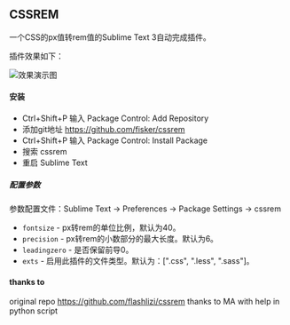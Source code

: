 CSSREM
-------------

一个CSS的px值转rem值的Sublime Text 3自动完成插件。

插件效果如下：

![效果演示图](cssrem.gif)

#### 安装
* Ctrl+Shift+P 输入 Package Control: Add Repository
* 添加git地址 https://github.com/fisker/cssrem
* Ctrl+Shift+P 输入 Package Control: Install Package
* 搜索 cssrem
* 重启 Sublime Text

##### 配置参数

参数配置文件：Sublime Text -> Preferences -> Package Settings -> cssrem

* `fontsize` - px转rem的单位比例，默认为40。
* `precision` - px转rem的小数部分的最大长度。默认为6。
* `leadingzero` - 是否保留前导0。
* `exts` - 启用此插件的文件类型。默认为：[".css", ".less", ".sass"]。

#### thanks to
original repo https://github.com/flashlizi/cssrem
thanks to MA with help in python script
